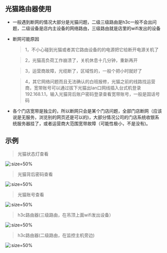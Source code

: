 ## 光猫路由器使用

* 一般遇到断网的情况大部分是光猫问题，二级三级路由是h3c一般不会出问题，二级设备是店内主设备的网络路由，三级路由就是店里的wifi发出的设备

* 断网可能原因

	> 1，不小心碰到光猫或者其它路由设备的的电源把它给断开电源关机了

	> 2，光猫高负荷工作崩溃了，关机休息十几分钟，重新再开

	> 3，运营商故障，光缆断了，区域性的，一般个把小时就好了

	> 4，其它网络问题而且无法确认的白班报修，光猫之前的线路找运营商，宽带账号可以通过拔下光猫出lan口网线插入台式机登录192.168.1.1，输入光猫背后账户密码登录查看宽带账号，一般是固话号码


* 各个门店宽带是独立的，所以断网只会是某个门店问题，全部门店断网（应该说是无服务，浏览别的网页还是可以的)，大部分情况公司的门店系统收银系统服务器挂了，或者运营商大范围宽带故障（可能性极小，不是没有)。

## 示例

> 光猫状态灯查看

![](https://gitee.com/GaloisFields/WORKFLOWS4COMPANY/raw/master/resources/pic/equipment/路由器光猫状态指示灯.jpeg ':size=50%')

> 光猫背后密码查看

![](https://gitee.com/GaloisFields/WORKFLOWS4COMPANY/raw/master/resources/pic/equipment/路由器光猫密码.jpeg ':size=50%')

> 光猫账号查看

![](https://gitee.com/GaloisFields/WORKFLOWS4COMPANY/raw/master/resources/pic/equipment/路由器光猫账号.jpeg ':size=50%')

> h3c路由器(三级路由，在吊顶上面wifi发出设备）

![](https://gitee.com/GaloisFields/WORKFLOWS4COMPANY/raw/master/resources/pic/equipment/路由器h3c无线.jpeg ':size=50%')

> h3c路由器(二级路由，在监控主机旁边)

![](https://gitee.com/GaloisFields/WORKFLOWS4COMPANY/raw/master/resources/pic/equipment/路由器h3c路由.jpeg ':size=50%')
